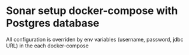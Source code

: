 # Sonar setup docker-compose with Postgres database

All configuration is overriden by env variables (username, password, jdbc URL) in the each docker-compose
